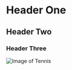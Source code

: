 # Header One
## Header Two
### Header Three
![Image of Tennis](https://media.istockphoto.com/id/1171084311/photo/tennis-rackets-and-balls-leaned-against-the-net.jpg?s=612x612&w=0&k=20&c=SnDgfU30k0PMfVjSHTv4umDQWwKtUHJ8AEgofJXg6w4=)

